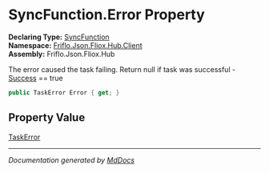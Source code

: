 ﻿<!--  
  <auto-generated>   
    The contents of this file were generated by a tool.  
    Changes to this file may be list if the file is regenerated  
  </auto-generated>   
-->

# SyncFunction.Error Property

**Declaring Type:** [SyncFunction](../index.md)  
**Namespace:** [Friflo.Json.Fliox.Hub.Client](../../index.md)  
**Assembly:** Friflo.Json.Fliox.Hub

The error caused the task failing. Return null if task was successful \- [Success](Success.md) \=\= true

```csharp
public TaskError Error { get; }
```

## Property Value

[TaskError](../../TaskError/index.md)

___

*Documentation generated by [MdDocs](https://github.com/ap0llo/mddocs)*
